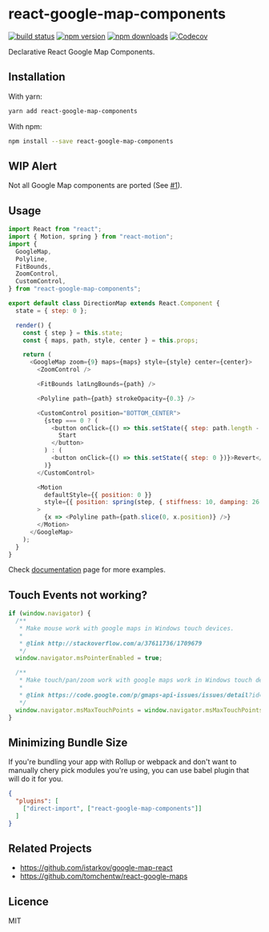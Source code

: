 # **react-google-map-components**

[![build status](https://img.shields.io/travis/umidbekkarimov/react-google-map-components/master.svg?style=flat-square)](https://travis-ci.org/umidbekkarimov/react-google-map-components)
[![npm version](https://img.shields.io/npm/v/react-google-map-components.svg?style=flat-square)](https://www.npmjs.com/package/react-google-map-components)
[![npm downloads](https://img.shields.io/npm/dm/react-google-map-components.svg?style=flat-square)](https://www.npmjs.com/package/react-google-map-components)
[![Codecov](https://img.shields.io/codecov/c/gh/umidbekkarimov/react-google-map-components.svg?style=flat-square)](https://codecov.io/gh/umidbekkarimov/react-google-map-components)

Declarative React Google Map Components.

## Installation

With yarn:


```bash
yarn add react-google-map-components
```

With npm:


```bash
npm install --save react-google-map-components
```

## WIP Alert

Not all Google Map components are ported (See [#1](https://github.com/umidbekkarimov/react-google-map-components/issues/1)).

## Usage

```javascript
import React from "react";
import { Motion, spring } from "react-motion";
import {
  GoogleMap,
  Polyline,
  FitBounds,
  ZoomControl,
  CustomControl,
} from "react-google-map-components";

export default class DirectionMap extends React.Component {
  state = { step: 0 };

  render() {
    const { step } = this.state;
    const { maps, path, style, center } = this.props;

    return (
      <GoogleMap zoom={9} maps={maps} style={style} center={center}>
        <ZoomControl />

        <FitBounds latLngBounds={path} />

        <Polyline path={path} strokeOpacity={0.3} />

        <CustomControl position="BOTTOM_CENTER">
          {step === 0 ? (
            <button onClick={() => this.setState({ step: path.length - 1 })}>
              Start
            </button>
          ) : (
            <button onClick={() => this.setState({ step: 0 })}>Revert</button>
          )}
        </CustomControl>

        <Motion
          defaultStyle={{ position: 0 }}
          style={{ position: spring(step, { stiffness: 10, damping: 26 }) }}
        >
          {x => <Polyline path={path.slice(0, x.position)} />}
        </Motion>
      </GoogleMap>
    );
  }
}
```

Check [documentation](http://umidbekkarimov.github.io/react-google-map-components) page for more examples.

## Touch Events not working?

```javascript
if (window.navigator) {
  /**
   * Make mouse work with google maps in Windows touch devices.
   *
   * @link http://stackoverflow.com/a/37611736/1709679
   */
  window.navigator.msPointerEnabled = true;

  /**
   * Make touch/pan/zoom work with google maps work in Windows touch devices.
   *
   * @link https://code.google.com/p/gmaps-api-issues/issues/detail?id=6425
   */
  window.navigator.msMaxTouchPoints = window.navigator.msMaxTouchPoints || 2;
}
```

## Minimizing Bundle Size

If you're bundling your app with Rollup or webpack and don't want to manually chery pick modules you're using, you can use babel plugin that will do it for you.

```json
{
  "plugins": [
    ["direct-import", ["react-google-map-components"]]
  ]
}
```

## Related Projects

* https://github.com/istarkov/google-map-react
* https://github.com/tomchentw/react-google-maps

## Licence

MIT
